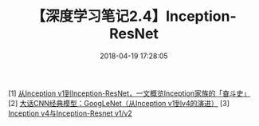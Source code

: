 ﻿---
title: 【深度学习笔记2.4】Inception-ResNet
date: 2018-04-19 17:28:05
tags:
categories: ["深度学习笔记"]
mathjax: true
---
<!-- more -->

[1] [从Inception v1到Inception-ResNet，一文概览Inception家族的「奋斗史」](https://www.jiqizhixin.com/articles/2018-05-30-7)
[2] [大话CNN经典模型：GoogLeNet（从Inception v1到v4的演进）](https://my.oschina.net/u/876354/blog/1637819)
[3] [Inception v4与Inception-Resnet v1/v2](https://www.imooc.com/article/69476)
